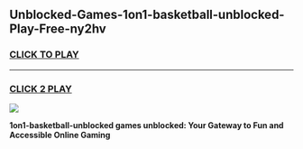 
## Unblocked-Games-1on1-basketball-unblocked-Play-Free-ny2hv
<h3>
<a href="https://premium76.site?title=1on1-basketball-unblocked&ref=18A1">CLICK TO PLAY</a></h3>
<hr>

<h3>
<a href="https://premium76.site?title=1on1-basketball-unblocked&ref=18A1">CLICK 2 PLAY</a>
  
</h3>

<a href="https://premium76.site?title=1on1-basketball-unblocked&ref=18A1"><img src="https://clearcache.store/games.png"></a>


**1on1-basketball-unblocked games unblocked: Your Gateway to Fun and Accessible Online Gaming**
